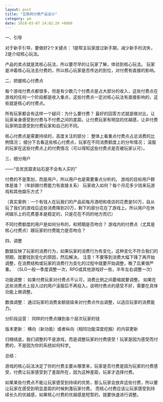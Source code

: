 ```yaml
---
layout: post
title: "互联网付费产品设计"
category: pm
date: 2018-03-07 14:02:20 +0800
---
```

一、引导

对于新手引导，要做好2个关键点：
1是帮主玩家度过新手期，减少新手的流失，
2是介绍核心玩法。

产品的卖点就是其核心玩法，所以要尽早的让玩家了解，体验到核心玩法。
 玩家是冲着核心玩法去付费的，所以核心玩家是否传达的到位，对付费有直接的影响。

二、把握核心付费点

每个游戏付费点都很多，但是有少数几个付费点是占大部分的收入，这些付费点在游戏的任何一个阶段都是收入重点，这些付费点一定对核心玩法有直接影响的，这些就是核心的付费点。

所有玩家都会有这样一个疑问：为什么要付费？
最好的回答方式就是做对比，让玩家亲身感受到付费与不付费之间的差距。让付费玩家有明显的优越感，让非付费玩家明显感受到付费玩家和自己的不同。

核心付费点是需要持续的，高度关注的部分：
整体上看重点付费点占总消费的比例情况；
细分下去看这些核心付费点，玩家在不同消费额度上的分布情况；
滚服的玩家在这些付费点上的付费情况（可以得知这些付费点是否被玩家认可）。

三、细分用户

——“去贫民窟卖钻石是不会有人买的”

付费的不是策划，而是用户，所以用户也是需要重点分析的。
游戏的目标用户群体是谁？（年龄跟付费能力有直接关系）
玩家收入如何？每个月花多少钱来玩游戏和其他娱乐方式？

（真实案例：一个有钱人在玩我们的产品前每月酒吧和夜店的花费是50万，自从玩了我们的游戏后这些消费降到20万，剩下的部分花在了游戏上。所以用户在休闲娱乐上的花费基本是稳定的，只是花在不同的地方而已）

不同付费额度的用户是如何分布的，和预期是否吻合？
游戏内的付费点（尤其是核心付费点）跟玩家的付费能力是否吻合？

四、调整

数据反映了玩家的消费行为，如果玩家的消费行为有变化，这种变化不符合我们的预期，就要找到变化的原因，然后解决。
注意！不要等到消费大幅下降了再开始调整，在消费结构或玩家的消费行为变化的过程中就要开始调整，晚了后果很严重。
（SLG一般一季度调整一次，RPG或其他游戏好一些，半年左右调整一次）

功能调整：
如果付费玩家对付费点不认可，消费比例之间萎缩就要调整。
如果在这些消费点上投入过的用户滚服后不再投入，说明付费点的感受不好，需要在具体功能上做调整。

数值调整：
通过玩家的消费金额层级来对付费点作出调整，以适应玩家的消费能力。

分阶段运营：
同样的付费点赚到各个层次玩家的钱

版本更新：
横向（新功能）或者纵向（相同功能深度挖掘）的内容更新

归根结底，我们调整的不是游戏，而是调整玩家的付费感受！玩家是因为感受而付费的，不是因为你的系统如何科学„

总结：

游戏的核心玩法决定了你的付费主要从哪里来，玩家是否付费是因为玩家的付费感受，付费让玩家感受到了差距所在，因为这种差距，玩家才选择付费。

如果某些付费点不能让玩家感受到持续的优势，那么玩家会放弃这些付费，所以要让玩家在感受到明显差距的时候刺激玩家付费。
而核心付费应该让玩家感受到持续长久的优越感，如果核心付费的优越感是短暂的，就要快速进行调整。